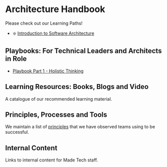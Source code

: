 # Architecture Handbook

Please check out our Learning Paths!

- :sparkle: [Introduction to Software Architecture](learning_paths/introduction_to_software_architecture.md)

## Playbooks: For Technical Leaders and Architects in Role

- [Playbook Part 1 - Holistic Thinking](playbooks/architecture-part-1.md)

## Learning Resources: Books, Blogs and Video

A catalogue of our recommended learning material.

## Principles, Processes and Tools

We maintain a list of [principles](principles.md) that we have observed teams using to be successful.  

## Internal Content

Links to internal content for Made Tech staff.
